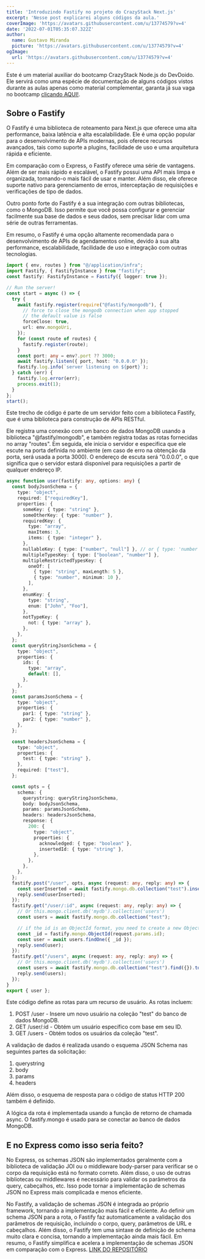 ```yaml
---
title: 'Introduzindo Fastify no projeto do CrazyStack Next.js'
excerpt: 'Nesse post explicarei alguns códigos da aula.'
coverImage: 'https://avatars.githubusercontent.com/u/13774579?v=4'
date: '2022-07-01T05:35:07.322Z'
author:
  name: Gustavo Miranda
  picture: 'https://avatars.githubusercontent.com/u/13774579?v=4'
ogImage:
  url: 'https://avatars.githubusercontent.com/u/13774579?v=4'
---
```

Este é um material auxiliar do bootcamp CrazyStack Node.js do DevDoido. Ele servirá como uma espécie de documentação de alguns códigos vistos durante as aulas apenas como material complementar, garanta já sua vaga no bootcamp [clicando AQUI!](https://crazystack.com.br).
## Sobre o Fastify
O Fastify é uma biblioteca de roteamento para Next.js que oferece uma alta performance, baixa latência e alta escalabilidade. Ele é uma opção popular para o desenvolvimento de APIs modernas, pois oferece recursos avançados, tais como suporte a plugins, facilidade de uso e uma arquitetura rápida e eficiente.

Em comparação com o Express, o Fastify oferece uma série de vantagens. Além de ser mais rápido e escalável, o Fastify possui uma API mais limpa e organizada, tornando-o mais fácil de usar e manter. Além disso, ele oferece suporte nativo para gerenciamento de erros, interceptação de requisições e verificações de tipo de dados.

Outro ponto forte do Fastify é a sua integração com outras bibliotecas, como o MongoDB. Isso permite que você possa configurar e gerenciar facilmente sua base de dados e seus dados, sem precisar lidar com uma série de outras ferramentas.

Em resumo, o Fastify é uma opção altamente recomendada para o desenvolvimento de APIs de agendamentos online, devido à sua alta performance, escalabilidade, facilidade de uso e integração com outras tecnologias.

```typescript
import { env, routes } from "@/application/infra";
import Fastify, { FastifyInstance } from "fastify";
const fastify: FastifyInstance = Fastify({ logger: true });

// Run the server!
const start = async () => {
  try {
    await fastify.register(require("@fastify/mongodb"), {
      // force to close the mongodb connection when app stopped
      // the default value is false
      forceClose: true,
      url: env.mongoUri,
    });
    for (const route of routes) {
      fastify.register(route);
    }
    const port: any = env?.port ?? 3000;
    await fastify.listen({ port, host: "0.0.0.0" });
    fastify.log.info(`server listening on ${port}`);
  } catch (err) {
    fastify.log.error(err);
    process.exit(1);
  }
};
start();
``` 
Este trecho de código é parte de um servidor feito com a biblioteca Fastify, que é uma biblioteca para construção de APIs RESTful.

Ele registra uma conexão com um banco de dados MongoDB usando a biblioteca "@fastify/mongodb", e também registra todas as rotas fornecidas no array "routes". Em seguida, ele inicia o servidor e especifica que ele escute na porta definida no ambiente (em caso de erro na obtenção da porta, será usada a porta 3000). O endereço de escuta será "0.0.0.0", o que significa que o servidor estará disponível para requisições a partir de qualquer endereço IP.

```typescript
async function user(fastify: any, options: any) {
  const bodyJsonSchema = {
    type: "object",
    required: ["requiredKey"],
    properties: {
      someKey: { type: "string" },
      someOtherKey: { type: "number" },
      requiredKey: {
        type: "array",
        maxItems: 3,
        items: { type: "integer" },
      },
      nullableKey: { type: ["number", "null"] }, // or { type: 'number', nullable: true }
      multipleTypesKey: { type: ["boolean", "number"] },
      multipleRestrictedTypesKey: {
        oneOf: [
          { type: "string", maxLength: 5 },
          { type: "number", minimum: 10 },
        ],
      },
      enumKey: {
        type: "string",
        enum: ["John", "Foo"],
      },
      notTypeKey: {
        not: { type: "array" },
      },
    },
  };
  const queryStringJsonSchema = {
    type: "object",
    properties: {
      ids: {
        type: "array",
        default: [],
      },
    },
  };
  const paramsJsonSchema = {
    type: "object",
    properties: {
      par1: { type: "string" },
      par2: { type: "number" },
    },
  };

  const headersJsonSchema = {
    type: "object",
    properties: {
      test: { type: "string" },
    },
    required: ["test"],
  };

  const opts = {
    schema: {
      querystring: queryStringJsonSchema,
      body: bodyJsonSchema,
      params: paramsJsonSchema,
      headers: headersJsonSchema,
      response: {
        200: {
          type: "object",
          properties: {
            acknowledged: { type: "boolean" },
            insertedId: { type: "string" },
          },
        },
      },
    },
  };
  fastify.post("/user", opts, async (request: any, reply: any) => {
    const userInserted = await fastify.mongo.db.collection("test").insertOne(request.body);
    reply.send(userInserted);
  });
  fastify.get("/user/:id", async (request: any, reply: any) => {
    // Or this.mongo.client.db('mydb').collection('users')
    const users = await fastify.mongo.db.collection("test");

    // if the id is an ObjectId format, you need to create a new ObjectId
    const _id = fastify.mongo.ObjectId(request.params.id);
    const user = await users.findOne({ _id });
    reply.send(user);
  });
  fastify.get("/users", async (request: any, reply: any) => {
    // Or this.mongo.client.db('mydb').collection('users')
    const users = await fastify.mongo.db.collection("test").find({}).toArray();
    reply.send(users);
  });
}
export { user };
``` 
Este código define as rotas para um recurso de usuário. As rotas incluem:

1.  POST /user - Insere um novo usuário na coleção "test" do banco de dados MongoDB.
2.  GET /user/:id - Obtém um usuário específico com base em seu ID.
3.  GET /users - Obtém todos os usuários da coleção "test".

A validação de dados é realizada usando o esquema JSON Schema nas seguintes partes da solicitação:

1.  querystring
2.  body
3.  params
4.  headers

Além disso, o esquema de resposta para o código de status HTTP 200 também é definido.

A lógica da rota é implementada usando a função de retorno de chamada async. O fastify.mongo é usado para se conectar ao banco de dados MongoDB.

## E no Express como isso seria feito?
No Express, os schemas JSON são implementados geralmente com a biblioteca de validação JOI ou o middleware body-parser para verificar se o corpo da requisição está no formato correto. Além disso, o uso de outras bibliotecas ou middlewares é necessário para validar os parâmetros da query, cabeçalhos, etc. Isso pode tornar a implementação de schemas JSON no Express mais complicada e menos eficiente.

No Fastify, a validação de schemas JSON é integrada ao próprio framework, tornando a implementação mais fácil e eficiente. Ao definir um schema JSON para a rota, o Fastify faz automaticamente a validação dos parâmetros de requisição, incluindo o corpo, query, parâmetros de URL e cabeçalhos. Além disso, o Fastify tem uma sintaxe de definição de schema muito clara e concisa, tornando a implementação ainda mais fácil. Em resumo, o Fastify simplifica e acelera a implementação de schemas JSON em comparação com o Express.
[LINK DO REPOSITÓRIO](https://github.com/gumiranda/CrazyStackNodeJs)